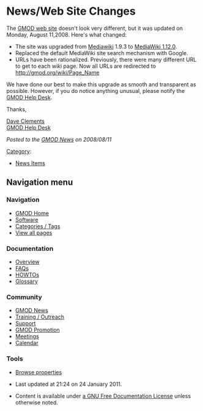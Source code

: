 



<span id="top"></span>




# <span dir="auto">News/Web Site Changes</span>









The [GMOD web site](../Main_Page "Main Page") doesn't look very
different, but it was updated on Monday, August 11,2008. Here's what
changed:

- The site was upgraded from
  <a href="http://mediawiki.org" class="external text">Mediawiki</a>
  1.9.3 to <a href="http://mediawiki.org/wiki/Manual:Upgrading_to_1.12"
  class="external text">MediaWiki 1.12.0</a>.
- Replaced the default MediaWiki site search mechanism with Google.
- URLs have been rationalized. Previously, there were many different URL
  to get to each wiki page. Now all URLs are redirected to
  http://gmod.org/wiki/Page_Name

We have done our best to make this upgrade as smooth and transparent as
possible. However, if you do notice anything unusual, please notify the
<a href="mailto:help@gmod.org" class="external text" rel="nofollow">GMOD
Help Desk</a>.

Thanks,

[Dave Clements](../User%3AClements "User%3AClements")  
[GMOD Help Desk](../GMOD_Help_Desk "GMOD Help Desk")

  



*Posted to the [GMOD News](../GMOD_News "GMOD News") on 2008/08/11*






[Category](../Special%3ACategories "Special%3ACategories"):

- [News Items](../Category%3ANews_Items "Category%3ANews Items")






## Navigation menu







<a href="../Main_Page"
style="background-image: url(../../images/GMOD-cogs.png);"
title="Visit the main page"></a>


### Navigation



- <span id="n-GMOD-Home">[GMOD Home](../Main_Page)</span>
- <span id="n-Software">[Software](../GMOD_Components)</span>
- <span id="n-Categories-.2F-Tags">[Categories /
  Tags](../Categories)</span>
- <span id="n-View-all-pages">[View all
  pages](../Special:AllPages)</span>




### Documentation



- <span id="n-Overview">[Overview](../Overview)</span>
- <span id="n-FAQs">[FAQs](../Category%3AFAQ)</span>
- <span id="n-HOWTOs">[HOWTOs](../Category%3AHOWTO)</span>
- <span id="n-Glossary">[Glossary](../Glossary)</span>




### Community



- <span id="n-GMOD-News">[GMOD News](../GMOD_News)</span>
- <span id="n-Training-.2F-Outreach">[Training /
  Outreach](../Training_and_Outreach)</span>
- <span id="n-Support">[Support](../Support)</span>
- <span id="n-GMOD-Promotion">[GMOD Promotion](../GMOD_Promotion)</span>
- <span id="n-Meetings">[Meetings](../Meetings)</span>
- <span id="n-Calendar">[Calendar](../Calendar)</span>




### Tools

- <span id="t-smwbrowselink"><a href="../Special%253ABrowse/News-2FWeb_Site_Changes"
  rel="smw-browse">Browse properties</a></span>



- <span id="footer-info-lastmod">Last updated at 21:24 on 24 January
  2011.</span>
<!-- - <span id="footer-info-viewcount">5,808 page views.</span> -->
- <span id="footer-info-copyright">Content is available under
  <a href="http://www.gnu.org/licenses/fdl-1.3.html" class="external"
  rel="nofollow">a GNU Free Documentation License</a> unless otherwise
  noted.</span>

<!-- -->



<!-- -->




